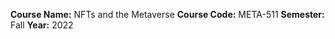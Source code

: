 **Course Name:** NFTs and the Metaverse
**Course Code:** META-511
**Semester:** Fall
**Year:** 2022
